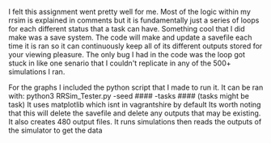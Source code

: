 I felt this assignment went pretty well for me.
Most of the logic within my rrsim is explained in comments but it is fundamentally just a series of loops for each
different status that a task can have. Something cool that I did make was a save system. The code will make and update a savefile each time it is ran so it can continuously keep all of its different outputs stored for your viewing pleasure.
The only bug I had in the code was the loop got stuck in like one senario that I couldn't replicate in any of the 500+ simulations I ran.


For the graphs I included the python script that I made to run it. It can be ran with:
python3 RRSim_Tester.py -seed #### -tasks #### (tasks might be task)
It uses matplotlib which isnt in vagrantshire by default
Its worth noting that this will delete the savefile and delete any outputs that may be existing. It also creates 480 output files. It runs simulations then reads the outputs of the simulator to get the data
